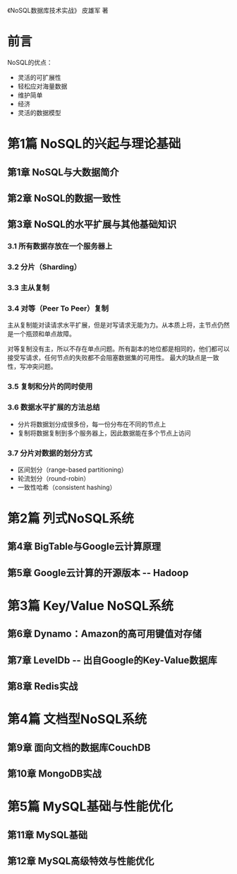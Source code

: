 《NoSQL数据库技术实战》 皮雄军 著

# 前言
NoSQL的优点：
- 灵活的可扩展性
- 轻松应对海量数据
- 维护简单
- 经济
- 灵活的数据模型

# 第1篇 NoSQL的兴起与理论基础
## 第1章 NoSQL与大数据简介
## 第2章 NoSQL的数据一致性
## 第3章 NoSQL的水平扩展与其他基础知识
### 3.1 所有数据存放在一个服务器上
### 3.2 分片（Sharding）
### 3.3 主从复制
### 3.4 对等（Peer To Peer）复制
主从复制能对读请求水平扩展，但是对写请求无能为力。从本质上将，主节点仍然是一个瓶颈和单点故障。

对等复制没有主，所以不存在单点问题。所有副本的地位都是相同的，他们都可以接受写请求，任何节点的失败都不会阻塞数据集的可用性。
最大的缺点是一致性，写冲突问题。

### 3.5 复制和分片的同时使用
### 3.6 数据水平扩展的方法总结
- 分片将数据划分成很多份，每一份分布在不同的节点上
- 复制将数据复制到多个服务器上，因此数据能在多个节点上访问

### 3.7 分片对数据的划分方式
- 区间划分（range-based partitioning）
- 轮流划分（round-robin）
- 一致性哈希（consistent hashing）


# 第2篇 列式NoSQL系统
## 第4章 BigTable与Google云计算原理
## 第5章 Google云计算的开源版本 -- Hadoop

# 第3篇 Key/Value NoSQL系统
## 第6章 Dynamo：Amazon的高可用键值对存储
## 第7章 LevelDb -- 出自Google的Key-Value数据库
## 第8章 Redis实战

# 第4篇 文档型NoSQL系统
## 第9章 面向文档的数据库CouchDB
## 第10章 MongoDB实战

# 第5篇 MySQL基础与性能优化
## 第11章 MySQL基础
## 第12章 MySQL高级特效与性能优化